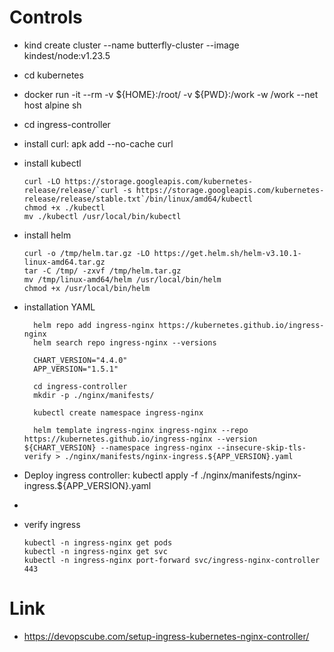 # Controls
- kind create cluster --name butterfly-cluster --image kindest/node:v1.23.5

- cd kubernetes
- docker run -it --rm -v ${HOME}:/root/ -v ${PWD}:/work -w /work --net host alpine sh
- cd ingress-controller
- install curl: apk add --no-cache curl
- install kubectl
  ```
  curl -LO https://storage.googleapis.com/kubernetes-release/release/`curl -s https://storage.googleapis.com/kubernetes-release/release/stable.txt`/bin/linux/amd64/kubectl
  chmod +x ./kubectl
  mv ./kubectl /usr/local/bin/kubectl
  ```
- install helm
  ```
  curl -o /tmp/helm.tar.gz -LO https://get.helm.sh/helm-v3.10.1-linux-amd64.tar.gz
  tar -C /tmp/ -zxvf /tmp/helm.tar.gz
  mv /tmp/linux-amd64/helm /usr/local/bin/helm
  chmod +x /usr/local/bin/helm
  ```  
- installation YAML  
  ```
    helm repo add ingress-nginx https://kubernetes.github.io/ingress-nginx
    helm search repo ingress-nginx --versions
  
    CHART_VERSION="4.4.0"
    APP_VERSION="1.5.1"
  
    cd ingress-controller
    mkdir -p ./nginx/manifests/
  
    kubectl create namespace ingress-nginx
  
    helm template ingress-nginx ingress-nginx --repo https://kubernetes.github.io/ingress-nginx --version ${CHART_VERSION} --namespace ingress-nginx --insecure-skip-tls-verify > ./nginx/manifests/nginx-ingress.${APP_VERSION}.yaml
  ```    
- Deploy ingress controller:  kubectl apply -f ./nginx/manifests/nginx-ingress.${APP_VERSION}.yaml
- 
- verify ingress
   ``` 
   kubectl -n ingress-nginx get pods
   kubectl -n ingress-nginx get svc
   kubectl -n ingress-nginx port-forward svc/ingress-nginx-controller 443
  ```
  
# Link
- https://devopscube.com/setup-ingress-kubernetes-nginx-controller/